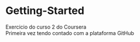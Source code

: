 # Getting-Started
Exercicio do curso 2 do Coursera
<br>Primeira vez tendo contado com a plataforma GitHub
